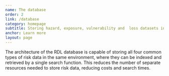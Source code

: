 ```yaml
---
name: The database
order: 2
link: /database
category: homepage
subtitle: Storing hazard, exposure, vulnerability and  loss datasets in the same environment
anchor: Learn more
layout: page
---
```


The architecture of the RDL database is capable of storing all four common types of risk data in the same environment, where they can be indexed and retrieved by a single search function. This reduces the number of separate resources needed to store risk data, reducing costs and search times.
